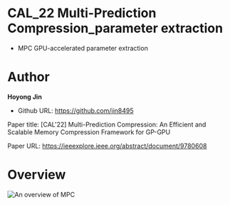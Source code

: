 # CAL_22 Multi-Prediction Compression_parameter extraction
- MPC GPU-accelerated parameter extraction

# Author

**Hoyong Jin** 
- Github URL: https://github.com/jin8495

Paper title: [CAL'22] Multi-Prediction Compression: An Efficient and Scalable Memory Compression Framework for GP-GPU

Paper URL: https://ieeexplore.ieee.org/abstract/document/9780608

# Overview
![An overview of MPC](https://github.com/xyz123479/CAL_22-MPC_parameter_extraction/blob/main/MPC.PNG)
